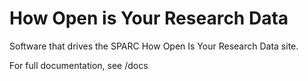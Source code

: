 # How Open is Your Research Data

Software that drives the SPARC How Open Is Your Research Data site.

For full documentation, see /docs
